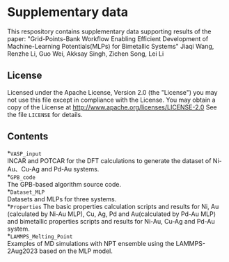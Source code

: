 # Supplementary data
This respository contains supplementary data supporting results of the paper:
"Grid-Points-Bank Workflow Enabling Efficient Development of Machine-Learning Potentials(MLPs) for Bimetallic Systems"
Jiaqi Wang, Renzhe Li, Guo Wei, Akksay Singh, Zichen Song, Lei Li
## License
Licensed under the Apache License, Version 2.0 (the "License")
you may not use this file except in compliance with the License.
You may obtain a copy of the License at 
  http://www.apache.org/licenses/LICENSE-2.0
See the file `LICENSE` for details.
## Contents
*`VASP_input`  
INCAR and POTCAR for the DFT calculations to generate the dataset of Ni-Au、Cu-Ag and Pd-Au systems.  
*`GPB_code`  
The GPB-based algorithm source code.   
*`Dataset_MLP`  
Datasets and MLPs for three systems.  
*`Properties`
The basic properties calculation scripts and results for Ni, Au (calculated by Ni-Au MLP), Cu, Ag, Pd and Au(calculated by Pd-Au MLP) and bimetallic properties scripts and results for Ni-Au, Cu-Ag and Pd-Au system.  
*`LAMMPS_Melting_Point`  
Examples of MD simulations with NPT ensemble using the LAMMPS-2Aug2023 based on the MLP model.  

